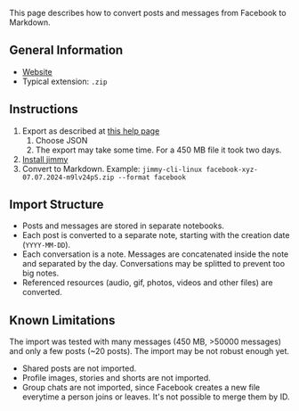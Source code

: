 This page describes how to convert posts and messages from Facebook to Markdown.

## General Information

- [Website](https://www.facebook.com/)
- Typical extension: `.zip`

## Instructions

1. Export as described at [this help page](https://www.facebook.com/help/212802592074644/)
    1. Choose JSON
    2. The export may take some time. For a 450 MB file it took two days.
2. [Install jimmy](../index.md#installation)
3. Convert to Markdown. Example: `jimmy-cli-linux facebook-xyz-07.07.2024-m9lv24pS.zip --format facebook`

## Import Structure

- Posts and messages are stored in separate notebooks.
- Each post is converted to a separate note, starting with the creation date (`YYYY-MM-DD`).
- Each conversation is a note. Messages are concatenated inside the note and separated by the day. Conversations may be splitted to prevent too big notes.
- Referenced resources (audio, gif, photos, videos and other files) are converted.

## Known Limitations

The import was tested with many messages (450 MB, >50000 messages) and only a few posts (~20 posts). The import may be not robust enough yet.

- Shared posts are not imported.
- Profile images, stories and shorts are not imported.
- Group chats are not imported, since Facebook creates a new file everytime a person joins or leaves. It's not possible to merge them by ID.
